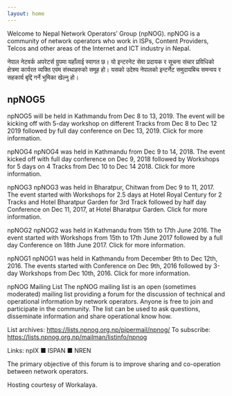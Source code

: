 ```yaml
---
layout: home
---
```


Welcome to Nepal Network Operators’ Group (npNOG). npNOG is a community of network operators who work in ISPs, Content Providers, Telcos and other areas of the Internet and ICT industry in Nepal.

नेपाल नेटवर्क अपरेटर्स ग्रुपमा यहाँलाई स्वागत छ। यो इन्टरनेट सेवा प्रदायक र सूचना संचार प्रविधिको क्षेत्रमा कार्यरत व्यक्ति एवंम संस्थाहरुको समूह हो। यसको उदेश्य नेपालको इन्टर्नेट समुदायबिच समन्वय र सहकार्य बृद्दि गर्ने भुमिका खेल्नु हो।

## npNOG5

npNOG5 will be held in Kathmandu from Dec 8 to 13, 2019. The event will be kicking off with 5-day workshop on different Tracks from Dec 8 to Dec 12 2019 followed by full day conference on Dec 13, 2019.
Click for more information.

npNOG4
npNOG4 was held in Kathmandu from Dec 9 to 14, 2018. The event kicked off with full day conference on Dec 9, 2018 followed by Workshops for 5 days on 4 Tracks from Dec 10 to Dec 14 2018.
Click for more information.

npNOG3
npNOG3 was held in Bharatpur, Chitwan from Dec 9 to 11, 2017. The event started with Workshops for 2.5 days at Hotel Royal Century for 2 Tracks and Hotel Bharatpur Garden for 3rd Track followed by half day Conference on Dec 11, 2017, at Hotel Bharatpur Garden.
Click for more information.

npNOG2
npNOG2 was held in Kathmandu from 15th to 17th June 2016. The event started with Workshops from 15th to 17th June 2017 followed by a full day Conference on 18th June 2017.
Click for more information.

npNOG1
npNOG1 was held in Kathmandu from December 9th to Dec 12th, 2016. The events started with Conference on Dec 9th, 2016 followed by 3-day Workshops from Dec 10th, 2016.
Click for more information.

npNOG Mailing List
The npNOG mailing list is an open (sometimes moderated) mailing list providing a forum for the discussion of technical and operational information by network operators. Anyone is free to join and participate in the community. The list can be used to ask questions, disseminate information and share operational know how.

List archives: https://lists.npnog.org.np/pipermail/npnog/
To subscribe: https://lists.npnog.org.np/mailman/listinfo/npnog

Links: npIX ■ ISPAN ■ NREN

The primary objective of this forum is to improve sharing and co-operation between network operators.

Hosting courtesy of Workalaya.
